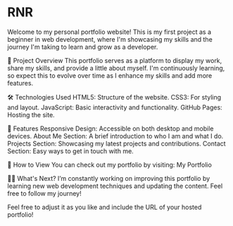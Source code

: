 # RNR
Welcome to my personal portfolio website! This is my first project as a beginner in web development, where I'm showcasing my skills and the journey I'm taking to learn and grow as a developer.

🚀 Project Overview
This portfolio serves as a platform to display my work, share my skills, and provide a little about myself. I'm continuously learning, so expect this to evolve over time as I enhance my skills and add more features.

🛠️ Technologies Used
HTML5: Structure of the website.
CSS3: For styling and layout.
JavaScript: Basic interactivity and functionality.
GitHub Pages: Hosting the site.


🌟 Features
Responsive Design: Accessible on both desktop and mobile devices.
About Me Section: A brief introduction to who I am and what I do.
Projects Section: Showcasing my latest projects and contributions.
Contact Section: Easy ways to get in touch with me.


🔧 How to View
You can check out my portfolio by visiting: My Portfolio


👨‍💻 What's Next?
I’m constantly working on improving this portfolio by learning new web development techniques and updating the content. Feel free to follow my journey!


Feel free to adjust it as you like and include the URL of your hosted portfolio!







